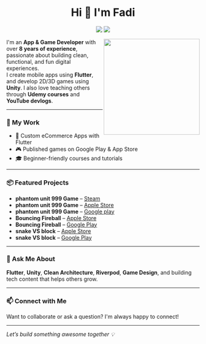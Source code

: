 <h1 align="center">Hi 👋 I'm Fadi</h1>

<p align="center">
  <a href="https://eg.linkedin.com/in/fadi-beshai"><img src="https://img.shields.io/badge/linkedin-0077B5?style=flat&logo=linkedin&logoColor=white"/></a>
  <a href="https://www.youtube.com/@FadiBeshai/videos"><img src="https://img.shields.io/badge/youtube-FF0000?style=flat&logo=youtube&logoColor=white"/></a>
</p>

<img src="https://github.com/fady103.png" align="right" width="250"/>

I'm an **App & Game Developer** with over **8 years of experience**, passionate about building clean, functional, and fun digital experiences.  
I create mobile apps using **Flutter**, and develop 2D/3D games using **Unity**. I also love teaching others through **Udemy courses** and **YouTube devlogs**.

---

### 🚀 My Work
- 📱 Custom eCommerce Apps with Flutter  
- 🎮 Published games on Google Play & App Store  
- 🎓 Beginner-friendly courses and tutorials  

---

### 📦 Featured Projects
- **phantom unit 999 Game** – [Steam](https://store.steampowered.com/app/2689490/phantom_unit_999/)
- **phantom unit 999 Game** – [Apple Store](https://apps.apple.com/eg/app/phantoms-unit-999/id6473781765)
- **phantom unit 999 Game** – [Google play](https://play.google.com/store/apps/details?id=com.kemetGames.phantoms999) 
- **Bouncing Fireball** – [Apple Store](https://apps.apple.com/eg/app/fireball-bouncing-master/id6502242362)
- **Bouncing Fireball** – [Google Play]([https://play.google.com/store/apps/details?id=your_game_link](https://play.google.com/store/apps/details?id=com.fireball.BounceBouncingFireball&hl=ar&gl=US))
- **snake VS block** – [Apple Store](https://apps.apple.com/eg/app/snake-vs-block-endless-3d/id6736598740)
- **snake VS block** – [Google Play](https://play.google.com/store/apps/details?id=com.dido.ballsvsblocks.snake.cube.run)  

---

### 💬 Ask Me About
**Flutter**, **Unity**, **Clean Architecture**, **Riverpod**, **Game Design**, and building tech content that helps others grow.

---

### 📫 Connect with Me
Want to collaborate or ask a question? I'm always happy to connect!

---

*Let’s build something awesome together 💡*
